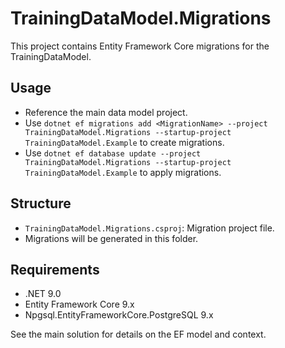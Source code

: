 # TrainingDataModel.Migrations

This project contains Entity Framework Core migrations for the TrainingDataModel.

## Usage

- Reference the main data model project.
- Use `dotnet ef migrations add <MigrationName> --project TrainingDataModel.Migrations --startup-project TrainingDataModel.Example` to create migrations.
- Use `dotnet ef database update --project TrainingDataModel.Migrations --startup-project TrainingDataModel.Example` to apply migrations.

## Structure
- `TrainingDataModel.Migrations.csproj`: Migration project file.
- Migrations will be generated in this folder.

## Requirements
- .NET 9.0
- Entity Framework Core 9.x
- Npgsql.EntityFrameworkCore.PostgreSQL 9.x

See the main solution for details on the EF model and context.
